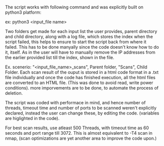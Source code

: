 The script works with following command and was explicitly built on python3 platform:

ex: python3 <input_file name>

Two folders get made for each input list the user provides, parent directory and child directory, along with a log file, which stores the index when the script failed, this helps to ensure to start the script back from where it failed. This has to be done manyally since the code doesn't know how to do it, itself. As in the user will have to manually remove the IP addresses from the earlier provided list till the index, shown in the file.

Ex. scenerio: "<input_file_name>_scans", Parent folder, "Scans", Child Folder. Each scan result of the ouput is stored in a html code format in a .txt file individually and once the code has finished execution, all the html files are converted to an HTML file. (This was done to avoid read, write power conditions). more imporvements are to be done, to automate the process of deletion.

The script was coded with performace in mind, and hence number of threads, timeout time and number of ports to be scanned weren't explicitly declared, instead the user can change these, by editing the code. (variables are higlighted in the code).

For best scan results, use atleast 500 Threads, with timeout time as 60 seconds and port range till 3072. This is almost equivalent to -T4 scan in nmap, (scan optimizations are yet another area to improve the code upon.)
